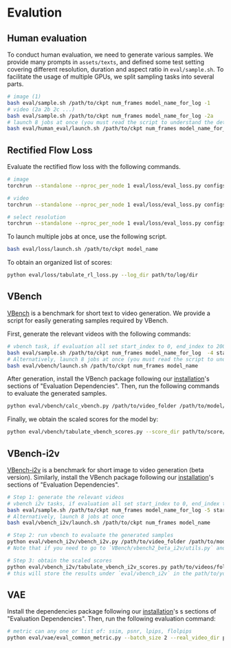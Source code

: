 # Evalution

## Human evaluation

To conduct human evaluation, we need to generate various samples. We provide many prompts in `assets/texts`, and defined some test setting covering different resolution, duration and aspect ratio in `eval/sample.sh`. To facilitate the usage of multiple GPUs, we split sampling tasks into several parts.

```bash
# image (1)
bash eval/sample.sh /path/to/ckpt num_frames model_name_for_log -1
# video (2a 2b 2c ...)
bash eval/sample.sh /path/to/ckpt num_frames model_name_for_log -2a
# launch 8 jobs at once (you must read the script to understand the details)
bash eval/human_eval/launch.sh /path/to/ckpt num_frames model_name_for_log
```

## Rectified Flow Loss

Evaluate the rectified flow loss with the following commands.

```bash
# image
torchrun --standalone --nproc_per_node 1 eval/loss/eval_loss.py configs/opensora-v1-2/misc/eval_loss.py --data-path /path/to/img.csv --ckpt-path /path/to/ckpt

# video
torchrun --standalone --nproc_per_node 1 eval/loss/eval_loss.py configs/opensora-v1-2/misc/eval_loss.py --data-path /path/to/vid.csv --ckpt-path /path/to/ckpt

# select resolution
torchrun --standalone --nproc_per_node 1 eval/loss/eval_loss.py configs/opensora-v1-2/misc/eval_loss.py --data-path /path/to/vid.csv --ckpt-path /path/to/ckpt --resolution 720p
```

To launch multiple jobs at once, use the following script.

```bash
bash eval/loss/launch.sh /path/to/ckpt model_name
```

To obtain an organized list of scores:
```bash
python eval/loss/tabulate_rl_loss.py --log_dir path/to/log/dir
```

## VBench

[VBench](https://github.com/Vchitect/VBench) is a benchmark for short text to video generation. We provide a script for easily generating samples required by VBench.

First, generate the relevant videos with the following commands:

```bash
# vbench task, if evaluation all set start_index to 0, end_index to 2000
bash eval/sample.sh /path/to/ckpt num_frames model_name_for_log  -4 start_index end_index
# Alternatively, launch 8 jobs at once (you must read the script to understand the details)
bash eval/vbench/launch.sh /path/to/ckpt num_frames model_name
```

After generation, install the VBench package following our [installation](../docs/installation.md)'s sections of "Evaluation Dependencies". Then, run the following commands to evaluate the generated samples.

<!-- ```bash
bash eval/vbench/vbench.sh /path/to/video_folder /path/to/model/ckpt
``` -->

```bash
python eval/vbench/calc_vbench.py /path/to/video_folder /path/to/model/ckpt
```

Finally, we obtain the scaled scores for the model by:
```bash
python eval/vbench/tabulate_vbench_scores.py --score_dir path/to/score/dir
```

## VBench-i2v

[VBench-i2v](https://github.com/Vchitect/VBench/tree/master/vbench2_beta_i2v) is a benchmark for short image to video generation (beta version).
Similarly, install the VBench package following our [installation](../docs/installation.md)'s sections of "Evaluation Dependencies".

```bash
# Step 1: generate the relevant videos
# vbench i2v tasks, if evaluation all set start_index to 0, end_index to 2000
bash eval/sample.sh /path/to/ckpt num_frames model_name_for_log -5 start_index end_index
# Alternatively, launch 8 jobs at once
bash eval/vbench_i2v/launch.sh /path/to/ckpt num_frames model_name

# Step 2: run vbench to evaluate the generated samples
python eval/vbench_i2v/vbench_i2v.py /path/to/video_folder /path/to/model/ckpt
# Note that if you need to go to `VBench/vbench2_beta_i2v/utils.py` and change the harded-coded var `image_root` in the `load_i2v_dimension_info` function to your corresponding image folder.

# Step 3: obtain the scaled scores
python eval/vbench_i2v/tabulate_vbench_i2v_scores.py path/to/videos/folder path/to/your/model/ckpt
# this will store the results under `eval/vbench_i2v` in the path/to/your/model/ckpt

```

## VAE

Install the dependencies package following our [installation](../docs/installation.md)'s s sections of "Evaluation Dependencies". Then, run the following evaluation command:

```bash
# metric can any one or list of: ssim, psnr, lpips, flolpips
python eval/vae/eval_common_metric.py --batch_size 2 --real_video_dir path/to/original/videos --generated_video_dir path/to/generated/videos --device cuda --sample_fps 24 --crop_size 256 --resolution 256 --num_frames 17 --sample_rate 1 --metric ssim psnr lpips flolpips
```
